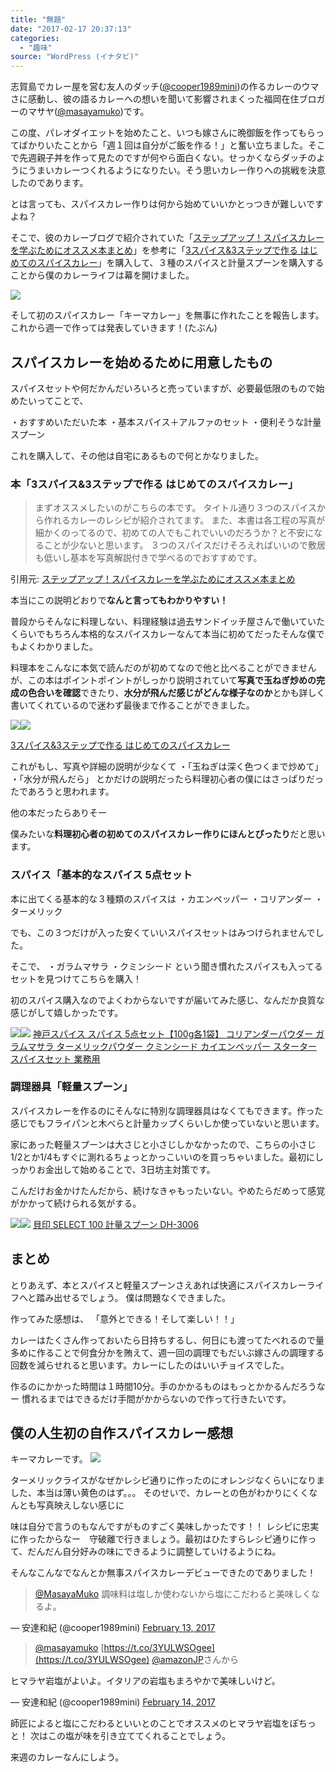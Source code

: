 ```yaml
---
title: "無題"
date: "2017-02-17 20:37:13"
categories:
  - "趣味"
source: "WordPress (イナタビ)"
---
```


志賀島でカレー屋を営む友人のダッチ([@cooper1989mini](https://twitter.com/cooper1989mini))の作るカレーのウマさに感動し、彼の語るカレーへの想いを聞いて影響されまくった福岡在住ブロガーのマサヤ([@masayamuko](https://twitter.com/MasayaMuko))です。

この度、パレオダイエットを始めたこと、いつも嫁さんに晩御飯を作ってもらってばかりいたことから「週１回は自分がご飯を作る！」と奮い立ちました。そこで先週親子丼を作って見たのですが何やら面白くない。せっかくならダッチのようにうまいカレーつくれるようになりたい。そう思いカレー作りへの挑戦を決意したのであります。

とは言っても、スパイスカレー作りは何から始めていいかとっつきが難しいですよね？

そこで、彼のカレーブログで紹介されていた「[ステップアップ！スパイスカレーを学ぶためにオススメ本まとめ](http://shimagura.hatenablog.com/entry/2016/09/18/014355)」を参考に「[3スパイス&3ステップで作る はじめてのスパイスカレー](http://amzn.to/2kQwgoy)」を購入して、３種のスパイスと計量スプーンを購入することから僕のカレーライフは幕を開けました。

![](https://masayamuko.com/wp/wp-content/uploads/2017/02/写真-2017-02-13-12-23-55.jpg)

そして初のスパイスカレー「キーマカレー」を無事に作れたことを報告します。
これから週一で作っては発表していきます！(たぶん)

## スパイスカレーを始めるために用意したもの
スパイスセットや何だかんだいろいろと売っていますが、必要最低限のもので始めたいってことで、

・おすすめいただいた本
・基本スパイス＋アルファのセット
・便利そうな計量スプーン

これを購入して、その他は自宅にあるもので何とかなりました。

### 本「3スパイス&3ステップで作る はじめてのスパイスカレー」

> まずオススメしたいのがこちらの本です。
タイトル通り３つのスパイスから作れるカレーのレシピが紹介されてます。
また、本書は各工程の写真が細かくのってるので、初めての人でもこれでいいのだろうか？と不安になることが少ないと思います。
３つのスパイスだけそろえればいいので敷居も低いし基本を写真解説付きで学べるのでおすすめです。

引用元: [ステップアップ！スパイスカレーを学ぶためにオススメ本まとめ](http://shimagura.hatenablog.com/entry/2016/09/18/014355)

本当にこの説明どおりで**なんと言ってもわかりやすい！**

普段からそんなに料理しない、料理経験は過去サンドイッチ屋さんで働いていたくらいでもちろん本格的なスパイスカレーなんて本当に初めてだったそんな僕でもよくわかりました。

料理本をこんなに本気で読んだのが初めてなので他と比べることができませんが、この本はポイントポイントがしっかり説明されていて**写真で玉ねぎ炒めの完成の色合いを確認**できたり、**水分が飛んだ感じがどんな様子なのか**とかも詳しく書いてくれているので迷わず最後まで作ることができました。

[![](//ws-fe.amazon-adsystem.com/widgets/q?_encoding=UTF8&ASIN=4756242375&Format=_SL250_&ID=AsinImage&MarketPlace=JP&ServiceVersion=20070822&WS=1&tag=msymk-22)](https://www.amazon.co.jp/dp/4756242375//ref=as_li_ss_il?&linkCode=li3&tag=msymk-22&linkId=7e658196179ba475d79a51b1309ca21f)![](https://ir-jp.amazon-adsystem.com/e/ir?t=msymk-22&l=li3&o=9&a=4756242375)

[3スパイス&3ステップで作る はじめてのスパイスカレー](http://amzn.to/2lqwLJ4)

これがもし、写真や詳細の説明が少なくて
・「玉ねぎは深く色つくまで炒めて」
・「水分が飛んだら」
とかだけの説明だったら料理初心者の僕にはさっぱりだったであろうと思われます。

他の本だったらありそー

僕みたいな**料理初心者の初めてのスパイスカレー作りにほんとぴったり**だと思います。

### スパイス「基本的なスパイス 5点セット

本に出てくる基本的な３種類のスパイスは
・カエンペッパー
・コリアンダー
・ターメリック

でも、この３つだけが入った安くていいスパイスセットはみつけられませんでした。

そこで、
・ガラムマサラ
・クミンシード
という聞き慣れたスパイスも入ってるセットを見つけてこちらを購入！

初のスパイス購入なのでよくわからないですが届いてみた感じ、なんだか良質な感じがして嬉しかったです。

[![](//ws-fe.amazon-adsystem.com/widgets/q?_encoding=UTF8&ASIN=B018AWCRGE&Format=_SL250_&ID=AsinImage&MarketPlace=JP&ServiceVersion=20070822&WS=1&tag=msymk-22)](https://www.amazon.co.jp/gp/product/B018AWCRGE/ref=as_li_ss_il?ie=UTF8&psc=1&linkCode=li3&tag=msymk-22&linkId=801cab0bbf3d4e2c1520af71f296e6e7)![](https://ir-jp.amazon-adsystem.com/e/ir?t=msymk-22&l=li3&o=9&a=B018AWCRGE)
[神戸スパイス スパイス 5点セット【100g各1袋】 コリアンダーパウダー ガラムマサラ ターメリックパウダー クミンシード カイエンペッパー スターター スパイスセット 業務用](http://amzn.to/2lpnvoO)

### 調理器具「軽量スプーン」

スパイスカレーを作るのにそんなに特別な調理器具はなくてもできます。作った感じでもフライパンと木べらと計量カップくらいしか使っていないと思います。

家にあった軽量スプーンは大さじと小さじしかなかったので、こちらの小さじ1/2とか1/4もすぐに測れるちょっとかっこいいのを買っちゃいました。最初にしっかりお金出して始めることで、3日坊主対策です。

こんだけお金かけたんだから、続けなきゃもったいない。やめたらだめって感覚がかかって続けられる気がする。

[![](//ws-fe.amazon-adsystem.com/widgets/q?_encoding=UTF8&ASIN=B0009WCIG8&Format=_SL250_&ID=AsinImage&MarketPlace=JP&ServiceVersion=20070822&WS=1&tag=msymk-22)](https://www.amazon.co.jp/gp/product/B0009WCIG8/ref=as_li_ss_il?ie=UTF8&psc=1&linkCode=li3&tag=msymk-22&linkId=40324f98b6251d8aab61e86c1cf6be87)![](https://ir-jp.amazon-adsystem.com/e/ir?t=msymk-22&l=li3&o=9&a=B0009WCIG8)
[貝印 SELECT 100 計量スプーン DH-3006](http://amzn.to/2lpzaEp)

## まとめ

とりあえず、本とスパイスと軽量スプーンさえあれば快適にスパイスカレーライフへと踏み出せるでしょう。
僕は問題なくできました。

作ってみた感想は、
「意外とできる！そして楽しい！！」

カレーはたくさん作っておいたら日持ちするし、何日にも渡ってたべれるので量多めに作ることで何食分かを賄えて、週一回の調理でもだいぶ嫁さんの調理する回数を減らせれると思います。カレーにしたのはいいチョイスでした。

作るのにかかった時間は１時間10分。手のかかるものはもっとかかるんだろうなー
慣れるまではできるだけ手間がかからないので作って行きたいです。

## 僕の人生初の自作スパイスカレー感想

キーマカレーです。
![](https://masayamuko.com/wp/wp-content/uploads/2017/02/写真-2017-02-14-15-44-51.jpg)

ターメリックライスがなぜかレシピ通りに作ったのにオレンジなくらいになりました、本当は薄い黄色のはず。。。
そのせいで、カレーとの色がわかりにくくなんとも写真映えしない感じに

味は自分で言うのもなんですがものすごく美味しかったです！！
レシピに忠実に作ったからなー　守破離で行きましょう。最初はひたすらレシピ通りに作って、だんだん自分好みの味にできるように調整していけるようにね。

そんなこんなでなんとか無事スパイスカレーデビューできたのでありました！

> [@MasayaMuko](https://twitter.com/MasayaMuko) 調味料は塩しか使わないから塩にこだわると美味しくなるよ。

— 安達和紀 (@cooper1989mini) [February 13, 2017](https://twitter.com/cooper1989mini/status/831187658688770048)

> [@masayamuko](https://twitter.com/MasayaMuko) [https://t.co/3YULWSOgee](https://t.co/3YULWSOgee) [@amazonJP](https://twitter.com/AmazonJP)さんから

ヒマラヤ岩塩がよいよ。イタリアの岩塩もまろやかで美味しいけど。

— 安達和紀 (@cooper1989mini) [February 14, 2017](https://twitter.com/cooper1989mini/status/831355624097132544)

師匠によると塩にこだわるといいとのことでオススメのヒマラヤ岩塩をぽちっと！
次はこの塩が味を引き立ててくれることでしょう。

来週のカレーなんにしよう。